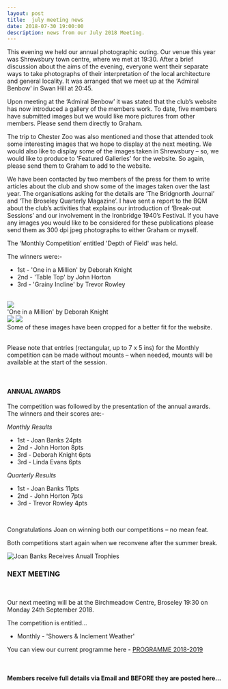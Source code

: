 ```yaml
---
layout: post
title:  july meeting news
date: 2018-07-30 19:00:00
description: news from our July 2018 Meeting.
---
```


This evening we held our annual photographic outing. Our venue this year was Shrewsbury town centre, where we met at 19:30. After a brief discussion about the aims of the evening, everyone went their separate ways to take photographs of their interpretation of the local architecture and general locality. It was arranged that we meet up at the ‘Admiral Benbow’ in Swan Hill at 20:45.

Upon meeting at the ‘Admiral Benbow’ it was stated that the club’s website has now introduced a gallery of the members work. To date, five members have submitted images but we would like more pictures from other members. Please send them directly to Graham.

The trip to Chester Zoo was also mentioned and those that attended took some interesting images that we hope to display at the next meeting. We would also like to display some of the images taken in Shrewsbury – so, we would like to produce to 'Featured Galleries' for the website. So again, please send them to Graham to add to the website.

We have been contacted by two members of the press for them to write articles about the club and show some of the images taken over the last year. The organisations asking for the details are ‘The Bridgnorth Journal’ and ‘The Broseley Quarterly Magazine’. I have sent a report to the BQM about the club’s activities that explains our introduction of ‘Break-out Sessions’ and our involvement in the Ironbridge 1940’s Festival. If you have any images you would like to be considered for these publications please send them as 300 dpi jpeg photographs to either Graham or myself.

The ‘Monthly Competition’ entitled 'Depth of Field' was held.

The winners were:-

<ul>
	<li>1st - 'One in a Million' by Deborah Knight</li>
	<li>2nd - 'Table Top' by John Horton</li>
	<li>3rd - 'Grainy Incline' by Trevor Rowley</li>
</ul>

<br>

<div class="img_row">
	<img class="col three" src="{{ site.baseurl }}/assets/img/One_In_A_Million.jpg">
</div>
<div class="col three caption">
	'One in a Million' by Deborah Knight
</div>

<div class="img_row">
	<img class="col two" src="{{ site.baseurl }}/assets/img/Table_Top.jpg">
	<img class="col one" src="{{ site.baseurl }}/assets/img/Grainy_Incline.jpg">
</div>
<div class="col three caption">
	Some of these images have been cropped for a better fit for the website.
</div>

<br>

Please note that entries (rectangular, up to 7 x 5 ins) for the Monthly competition can be made without mounts – when needed, mounts will be available at the start of the session. 

<br>

#### ANNUAL AWARDS

The competition was followed by the presentation of the annual awards.
The winners and their scores are:-

_Monthly Results_

<ul>
	<li>1st - Joan Banks 24pts</li>
	<li>2nd - John Horton 8pts</li>
	<li>3rd - Deborah Knight 6pts</li>
	<li>3rd - Linda Evans 6pts</li>
</ul>

_Quarterly Results_

<ul>
	<li>1st - Joan Banks 11pts</li>
	<li>2nd - John Horton 7pts</li>
	<li>3rd - Trevor Rowley 4pts</li>
</ul>

<br>
<div class="img_row">
	<div class="col half">
		<p>Congratulations Joan on winning both our competitions – no mean feat.</p>
		<p>Both competitions start again when we reconvene after the summer break.</p>
	</div>
	<div class="col half">
		<img src="{{ site.baseurl }}/assets/img/Joan_sml.jpg" alt="Joan Banks Receives Anuall Trophies">
	</div>
</div>

### NEXT MEETING
<br>

Our next meeting will be at the Birchmeadow Centre, Broseley 19:30 on Monday 24th September 2018. 

The competition is entitled...
<ul>
<li>Monthly - 'Showers &amp; Inclement Weather'</li>
</ul>

You can view our current programme here - <a href="{{ site.baseurl }}/programme/2018-02-01-Forward-Programme-2018-2019">PROGRAMME 2018-2019</a>

<br>

#### Members receive full details via Email and BEFORE they are posted here...